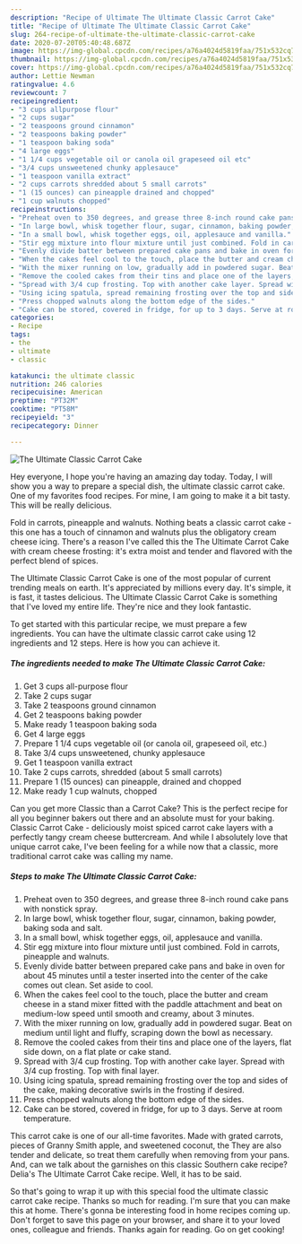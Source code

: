 ```yaml
---
description: "Recipe of Ultimate The Ultimate Classic Carrot Cake"
title: "Recipe of Ultimate The Ultimate Classic Carrot Cake"
slug: 264-recipe-of-ultimate-the-ultimate-classic-carrot-cake
date: 2020-07-20T05:40:48.687Z
image: https://img-global.cpcdn.com/recipes/a76a4024d5819faa/751x532cq70/the-ultimate-classic-carrot-cake-recipe-main-photo.jpg
thumbnail: https://img-global.cpcdn.com/recipes/a76a4024d5819faa/751x532cq70/the-ultimate-classic-carrot-cake-recipe-main-photo.jpg
cover: https://img-global.cpcdn.com/recipes/a76a4024d5819faa/751x532cq70/the-ultimate-classic-carrot-cake-recipe-main-photo.jpg
author: Lettie Newman
ratingvalue: 4.6
reviewcount: 7
recipeingredient:
- "3 cups allpurpose flour"
- "2 cups sugar"
- "2 teaspoons ground cinnamon"
- "2 teaspoons baking powder"
- "1 teaspoon baking soda"
- "4 large eggs"
- "1 1/4 cups vegetable oil or canola oil grapeseed oil etc"
- "3/4 cups unsweetened chunky applesauce"
- "1 teaspoon vanilla extract"
- "2 cups carrots shredded about 5 small carrots"
- "1 (15 ounces) can pineapple drained and chopped"
- "1 cup walnuts chopped"
recipeinstructions:
- "Preheat oven to 350 degrees, and grease three 8-inch round cake pans with nonstick spray."
- "In large bowl, whisk together flour, sugar, cinnamon, baking powder, baking soda and salt."
- "In a small bowl, whisk together eggs, oil, applesauce and vanilla."
- "Stir egg mixture into flour mixture until just combined. Fold in carrots, pineapple and walnuts."
- "Evenly divide batter between prepared cake pans and bake in oven for about 45 minutes until a tester inserted into the center of the cake comes out clean. Set aside to cool."
- "When the cakes feel cool to the touch, place the butter and cream cheese in a stand mixer fitted with the paddle attachment and beat on medium-low speed until smooth and creamy, about 3 minutes."
- "With the mixer running on low, gradually add in powdered sugar. Beat on medium until light and fluffy, scraping down the bowl as necessary."
- "Remove the cooled cakes from their tins and place one of the layers, flat side down, on a flat plate or cake stand."
- "Spread with 3/4 cup frosting. Top with another cake layer. Spread with 3/4 cup frosting. Top with final layer."
- "Using icing spatula, spread remaining frosting over the top and sides of the cake, making decorative swirls in the frosting if desired."
- "Press chopped walnuts along the bottom edge of the sides."
- "Cake can be stored, covered in fridge, for up to 3 days. Serve at room temperature."
categories:
- Recipe
tags:
- the
- ultimate
- classic

katakunci: the ultimate classic 
nutrition: 246 calories
recipecuisine: American
preptime: "PT32M"
cooktime: "PT58M"
recipeyield: "3"
recipecategory: Dinner

---
```



![The Ultimate Classic Carrot Cake](https://img-global.cpcdn.com/recipes/a76a4024d5819faa/751x532cq70/the-ultimate-classic-carrot-cake-recipe-main-photo.jpg)

Hey everyone, I hope you're having an amazing day today. Today, I will show you a way to prepare a special dish, the ultimate classic carrot cake. One of my favorites food recipes. For mine, I am going to make it a bit tasty. This will be really delicious.

Fold in carrots, pineapple and walnuts. Nothing beats a classic carrot cake - this one has a touch of cinnamon and walnuts plus the obligatory cream cheese icing. There&#39;s a reason I&#39;ve called this the The Ultimate Carrot Cake with cream cheese frosting: it&#39;s extra moist and tender and flavored with the perfect blend of spices.

The Ultimate Classic Carrot Cake is one of the most popular of current trending meals on earth. It's appreciated by millions every day. It's simple, it is fast, it tastes delicious. The Ultimate Classic Carrot Cake is something that I've loved my entire life. They're nice and they look fantastic.


To get started with this particular recipe, we must prepare a few ingredients. You can have the ultimate classic carrot cake using 12 ingredients and 12 steps. Here is how you can achieve it.

<!--inarticleads1-->

##### The ingredients needed to make The Ultimate Classic Carrot Cake:

1. Get 3 cups all-purpose flour
1. Take 2 cups sugar
1. Take 2 teaspoons ground cinnamon
1. Get 2 teaspoons baking powder
1. Make ready 1 teaspoon baking soda
1. Get 4 large eggs
1. Prepare 1 1/4 cups vegetable oil (or canola oil, grapeseed oil, etc.)
1. Take 3/4 cups unsweetened, chunky applesauce
1. Get 1 teaspoon vanilla extract
1. Take 2 cups carrots, shredded (about 5 small carrots)
1. Prepare 1 (15 ounces) can pineapple, drained and chopped
1. Make ready 1 cup walnuts, chopped


Can you get more Classic than a Carrot Cake? This is the perfect recipe for all you beginner bakers out there and an absolute must for your baking. Classic Carrot Cake - deliciously moist spiced carrot cake layers with a perfectly tangy cream cheese buttercream. And while I absolutely love that unique carrot cake, I&#39;ve been feeling for a while now that a classic, more traditional carrot cake was calling my name. 

<!--inarticleads2-->

##### Steps to make The Ultimate Classic Carrot Cake:

1. Preheat oven to 350 degrees, and grease three 8-inch round cake pans with nonstick spray.
1. In large bowl, whisk together flour, sugar, cinnamon, baking powder, baking soda and salt.
1. In a small bowl, whisk together eggs, oil, applesauce and vanilla.
1. Stir egg mixture into flour mixture until just combined. Fold in carrots, pineapple and walnuts.
1. Evenly divide batter between prepared cake pans and bake in oven for about 45 minutes until a tester inserted into the center of the cake comes out clean. Set aside to cool.
1. When the cakes feel cool to the touch, place the butter and cream cheese in a stand mixer fitted with the paddle attachment and beat on medium-low speed until smooth and creamy, about 3 minutes.
1. With the mixer running on low, gradually add in powdered sugar. Beat on medium until light and fluffy, scraping down the bowl as necessary.
1. Remove the cooled cakes from their tins and place one of the layers, flat side down, on a flat plate or cake stand.
1. Spread with 3/4 cup frosting. Top with another cake layer. Spread with 3/4 cup frosting. Top with final layer.
1. Using icing spatula, spread remaining frosting over the top and sides of the cake, making decorative swirls in the frosting if desired.
1. Press chopped walnuts along the bottom edge of the sides.
1. Cake can be stored, covered in fridge, for up to 3 days. Serve at room temperature.


This carrot cake is one of our all-time favorites. Made with grated carrots, pieces of Granny Smith apple, and sweetened coconut, the They are also tender and delicate, so treat them carefully when removing from your pans. And, can we talk about the garnishes on this classic Southern cake recipe? Delia&#39;s The Ultimate Carrot Cake recipe. Well, it has to be said. 

So that's going to wrap it up with this special food the ultimate classic carrot cake recipe. Thanks so much for reading. I'm sure that you can make this at home. There's gonna be interesting food in home recipes coming up. Don't forget to save this page on your browser, and share it to your loved ones, colleague and friends. Thanks again for reading. Go on get cooking!
